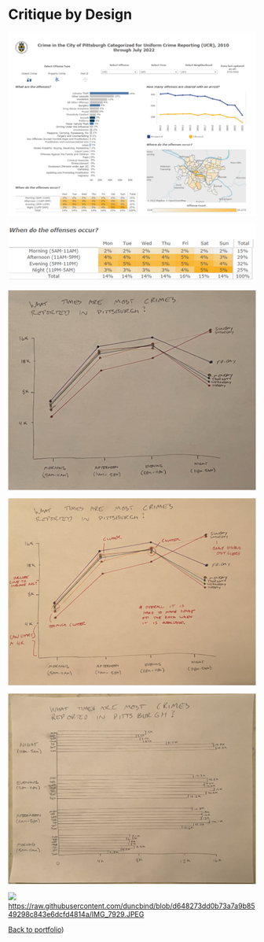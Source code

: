 # **Critique by Design**

![](https://github.com/duncbind/portfolio/blob/3b38ef1bf974b945d24fa1e374b38cd926afdfa0/Dashboard%20Screen%20Shot.png)

![](https://github.com/duncbind/portfolio/blob/3b38ef1bf974b945d24fa1e374b38cd926afdfa0/Heat%20Map%20Screen%20Shot.png)

![](https://github.com/duncbind/portfolio/blob/89c1b348791b60276d115b1641f164119f5cb690/IMG_7926.JPEG)

![](https://github.com/duncbind/portfolio/blob/12efc883d15f04d84757f63ec180decce3543acd/IMG_7928.JPEG)

![](https://github.com/duncbind/portfolio/blob/d648273dd0b73a7a9b8549298c843e6dcfd4814a/IMG_7927.JPEG)

![]((https://raw.githubusercontent.com/duncbind/blob/d648273dd0b73a7a9b8549298c843e6dcfd4814a/IMG_7929.JPEG))
https://raw.githubusercontent.com/duncbind/blob/d648273dd0b73a7a9b8549298c843e6dcfd4814a/IMG_7929.JPEG


<div class="flourish-embed flourish-chart" data-src="visualisation/11849289"><script src="https://public.flourish.studio/resources/embed.js"></script></div>


[Back to portfolio](https://duncbind.github.io/portfolio/))
